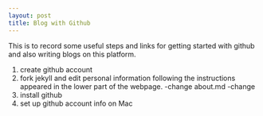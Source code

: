 ```yaml
---
layout: post
title: Blog with Github
---
```


This is to record some useful steps and links for getting started with github and also writing blogs on this platform. 

1. create github account
2. fork jekyll and edit personal information following the instructions appeared in the lower part of the webpage.
  -change about.md
  -change 
3. install github
4. set up github account info on Mac


